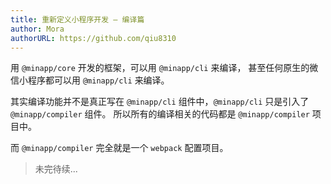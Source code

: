 ```yaml
---
title: 重新定义小程序开发 — 编译篇
author: Mora
authorURL: https://github.com/qiu8310
---
```


用 `@minapp/core` 开发的框架，可以用 `@minapp/cli` 来编译，
甚至任何原生的微信小程序都可以用 `@minapp/cli` 来编译。

<!--truncate-->

其实编译功能并不是真正写在 `@minapp/cli` 组件中，`@minapp/cli` 只是引入了 `@minapp/compiler` 组件。
所以所有的编译相关的代码都是 `@minapp/compiler` 项目中。

而 `@minapp/compiler` 完全就是一个 `webpack` 配置项目。

> 未完待续...
